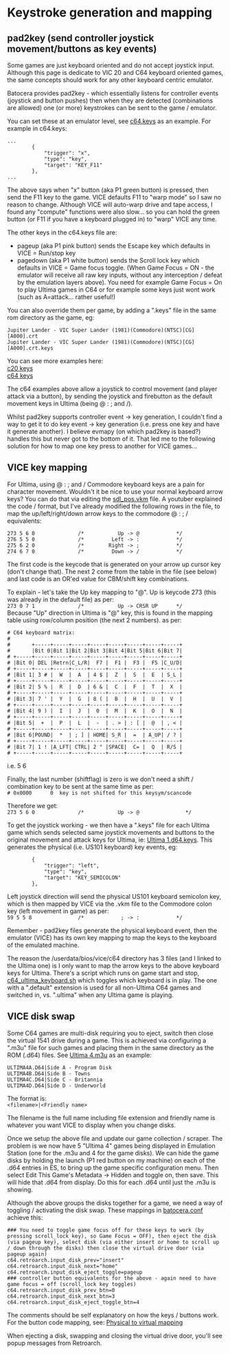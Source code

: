 # Keystroke generation and mapping

## pad2key (send controller joystick movement/buttons as key events)
Some games are just keyboard oriented and do not accept joystick input.  Although this page is dedicate to VIC 20 and C64 keyboard oriented games, the same concepts should work for any other keyboard centric emulator.

Batocera provides pad2key - which essentially listens for controller events (joystick and button pushes) then when they are detected (combinations are allowed) one (or more) keystrokes can be sent to the game / emulator.

You can set these at an emulator level, see [c64.keys](https://github.com/DaveBullet1050/BatoceraHelpers/blob/main/userdata/system/configs/evmapy/c64.keys) as an example.  For example in c64.keys:
```
...
        {
            "trigger": "x",
            "type": "key",
            "target": "KEY_F11"
        },
...
```
The above says when "x" button (aka P1 green button) is pressed, then send the F11 key to the game.  VICE defaults F11 to "warp mode" so I saw no reason to change.  Although VICE will auto-warp drive and tape access, I found any "compute" functions were also slow... so you can hold the green button (or F11 if you have a keyboard plugged in) to "warp" VICE any time.

The other keys in the c64.keys file are:  
- pageup (aka P1 pink button) sends the Escape key which defaults in VICE = Run/stop key  
- pagedown (aka P1 white button) sends the Scroll lock key which defaults in VICE = Game focus toggle. (When Game Focus = ON - the emulator will receive all raw key inputs, without any interception / defeat by the emulation layers above).  You need for example Game Focus = On to play Ultima games in C64 or for example some keys just wont work (such as A=attack... rather useful!)  

You can also override them per game, by adding a "<full rom name>.keys" file in the same rom directory as the game, eg:  
```
Jupiter Lander - VIC Super Lander (1981)(Commodore)(NTSC)[CG][A000].crt
Jupiter Lander - VIC Super Lander (1981)(Commodore)(NTSC)[CG][A000].crt.keys
```
You can see more examples here:  
[c20 keys](https://github.com/DaveBullet1050/BatoceraHelpers/tree/main/userdata/roms/c20)  
[c64 keys](https://github.com/DaveBullet1050/BatoceraHelpers/tree/main/userdata/roms/c64)  

The c64 examples above allow a joystick to control movement (and player attack via a button), by sending the joystick and firebutton as the default movement keys in Ultima (being @ : ; and /).  

Whilst pad2key supports controller event -> key generation, I couldn't find a way to get it to do key event -> key generation (i.e. press one key and have it generate another).  I believe evmapy (on which pad2key is based?) handles this but never got to the bottom of it.  That led me to the following solution for how to map one key press to another for VICE games...

## VICE key mapping

For Ultima, using @ : ; and / Commodore keyboard keys are a pain for character movement.  Wouldn't it be nice to use your normal keyboard arrow keys?  You can do that via editing the [sdl_pos.vkm](https://github.com/DaveBullet1050/BatoceraHelpers/blob/main/userdata/bios/vice/c64/sdl_pos.vkm.ultima) file.  A youtuber explained the code / format, but I've already modified the following rows in the file, to map the up/left/right/down arrow keys to the commodore @ : ; / equivalents:  
```
273 5 6 0              /*           Up -> @		       */
276 5 5 0              /*         Left -> :			   */
275 6 2 0              /*        Right -> ;            */
274 6 7 0              /*         Down -> /		       */
```  
The first code is the keycode that is generated on your arrow up cursor key (don't change that).  The next 2 come from the table in the file (see below) and last code is an OR'ed value for CBM/shift key combinations.  

To explain - let's take the Up key mapping to "@".  Up is keycode 273 (this was already in the default file) as per:  
`273 0 7 1              /*           Up -> CRSR UP      */`  
Because "Up" direction in Ultima is "@" key, this is found in the mapping table using row/column position (the next 2 numbers). as per:  
```
# C64 keyboard matrix:
#
#       +-----+-----+-----+-----+-----+-----+-----+-----+
#       |Bit 0|Bit 1|Bit 2|Bit 3|Bit 4|Bit 5|Bit 6|Bit 7|
# +-----+-----+-----+-----+-----+-----+-----+-----+-----+
# |Bit 0| DEL |Retrn|C_L/R|  F7 |  F1 |  F3 |  F5 |C_U/D|
# +-----+-----+-----+-----+-----+-----+-----+-----+-----+
# |Bit 1| 3 # |  W  |  A  | 4 $ |  Z  |  S  |  E  | S_L |
# +-----+-----+-----+-----+-----+-----+-----+-----+-----+
# |Bit 2| 5 % |  R  |  D  | 6 & |  C  |  F  |  T  |  X  |
# +-----+-----+-----+-----+-----+-----+-----+-----+-----+
# |Bit 3| 7 ' |  Y  |  G  | 8 ( |  B  |  H  |  U  |  V  |
# +-----+-----+-----+-----+-----+-----+-----+-----+-----+
# |Bit 4| 9 ) |  I  |  J  |  0  |  M  |  K  |  O  |  N  |
# +-----+-----+-----+-----+-----+-----+-----+-----+-----+
# |Bit 5|  +  |  P  |  L  |  -  | . > | : [ |  @  | , < |
# +-----+-----+-----+-----+-----+-----+-----+-----+-----+
# |Bit 6|POUND|  *  | ; ] | HOME| S_R |  =  | A_UP| / ? |
# +-----+-----+-----+-----+-----+-----+-----+-----+-----+
# |Bit 7| 1 ! |A_LFT| CTRL| 2 " |SPACE|  C= |  Q  | R/S |
# +-----+-----+-----+-----+-----+-----+-----+-----+-----+
```
i.e. 5 6  

Finally, the last number (shiftflag) is zero is we don't need a shift / combination key to be sent at the same time as per:  
`# 0x0000      0  key is not shifted for this keysym/scancode`  

Therefore we get:  
`273 5 6 0              /*           Up -> @		       */`  

To get the joystick working - we then have a ".keys" file for each Ultima game which sends selected same joystick movements and buttons to the original movement and attack keys for Ultima, ie: [Ultima 1.d64.keys](https://github.com/DaveBullet1050/BatoceraHelpers/blob/main/userdata/roms/c64/Ultima%201.d64.keys).  This generates the physical (i.e. US101 keyboard) key events, eg:
```
        {
            "trigger": "left",
            "type": "key",
            "target": "KEY_SEMICOLON"
        },
```
Left joystick direction will send the physical US101 keyboard semicolon key, which is then mapped by VICE via the .vkm file to the Commodore colon key (left movement in game) as per:  
`59 5 5 8               /*            ; -> :            */`  

Remember - pad2key files generate the physical keyboard event, then the emulator (VICE) has its own key mapping to map the keys to the keyboard of the emulated machine.  

The reason the /userdata/bios/vice/c64 directory has 3 files (and I linked to the Ultima one) is I only want to map the arrow keys to the above keyboard keys for Ultima. There's a script which runs on game start and stop, [c64_ultima_keyboard.sh](https://github.com/DaveBullet1050/BatoceraHelpers/blob/main/userdata/system/scripts/c64_ultima_keyboard.sh) which toggles which keyboard is in play.  The one with a ".default" extension is used for all non-Ultima C64 games and switched in, vs. ".ultima" when any Ultima game is playing.  

## VICE disk swap

Some C64 games are multi-disk requiring you to eject, switch then close the virtual 1541 drive during a game.  This is achieved via configuring a ".m3u" file for such games and placing them in the same directory as the ROM (.d64) files.  See [Ultima 4.m3u](https://github.com/DaveBullet1050/BatoceraHelpers/blob/main/userdata/roms/c64/Ultima%204.m3u) as an example:  
```
ULTIMA4A.D64|Side A - Program Disk
ULTIMA4B.D64|Side B - Towns
ULTIMA4C.D64|Side C - Britannia
ULTIMA4D.D64|Side D - Underworld
```  
The format is:  
`<filename>|<Friendly name>`  

The filename is the full name including file extension and friendly name is whatever you want VICE to display when you change disks.  

Once we setup the above file and update our game collection / scraper.  The problem is we now have 5 "Ultima 4" games being displayed in Emulation Station (one for the .m3u and 4 for the game disks).  We can hide the game disks by holding the launch (P1 red button on my machine) on each of the .d64 entries in ES, to bring up the game specific configuration menu.  Then select Edit This Game's Metadata -> Hidden and toggle on, then save.  This will hide that .d64 from display.  Do this for each .d64 until just the .m3u is showing.  

Although the above groups the disks together for a game, we need a way of toggling / activating the disk swap.  These mappings in [batocera.conf](https://github.com/DaveBullet1050/BatoceraHelpers/blob/main/userdata/system/batocera.conf) achieve this:  
```
### You need to toggle game focus off for these keys to work (by pressing scroll_lock key), so Game Focus = OFF), then eject the disk (via pageup key), select disk (via either insert or home to scroll up / down through the disks) then close the virtual drive door (via pageup again)
c64.retroarch.input_disk_prev="insert"
c64.retroarch.input_disk_next="home"
c64.retroarch.input_disk_eject_toggle=pageup
### controller button equivalents for the above - again need to have game focus = off (scroll_lock key toggles)
c64.retroarch.input_disk_prev_btn=0
c64.retroarch.input_disk_next_btn=3
c64.retroarch.input_disk_eject_toggle_btn=4
```  
The comments should be self explanatory on how the keys / buttons work.  For the button code mapping, see: [Physical to virtual mapping](https://github.com/DaveBullet1050/BatoceraHelpers/blob/main/README/Controller%20Reference%20README.md#physical-to-virtual-mapping)  

When ejecting a disk, swapping and closing the virtual drive door, you'll see popup messages from Retroarch.  
